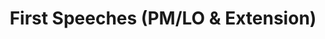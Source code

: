---
title: "First Speeches (PM/LO & Extension)"
lang: "English"
year: "2020"
links: ['pXkpwMQbMKo']
slides: "https://drive.google.com/file/d/1l6rHpZ942hHLe7cXABTsnEjVEbYeo8VC/view"
authors: ['Jacklin Kwan', 'Lucie Slamova']
tags: ['Debate']
layout: "workshop"
categories: ["workshops"]
---
